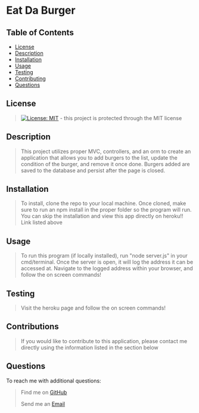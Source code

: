  # Eat Da Burger
    
## Table of Contents
- [License](#License)
- [Description](#Description)
- [Installation](#Installation)
- [Usage](#Usage)
- [Testing](#Testing)
- [Contributing](#Contributing)
- [Questions](#Questions)
    
## License
> [![License: MIT](https://img.shields.io/badge/License-MIT-yellow.svg)](https://opensource.org/licenses/MIT) - this project is protected through the MIT license

## Description
> This project utilizes proper MVC, controllers, and an orm to create an application that allows you to add burgers to the list, update the condition of the burger, and remove it once done. Burgers added are saved to the database and persist after the page is closed.

## Installation
> To install, clone the repo to your local machine. Once cloned, make sure to run an npm install in the proper folder so the program will run. You can skip the installation and view this app directly on heroku!! Link listed above

## Usage
> To run this program (if locally installed), run "node server.js" in your cmd/terminal. Once the server is open, it will log the address it can be accessed at. Navigate to the logged address within your browser, and follow the on screen commands!

## Testing
> Visit the heroku page and follow the on screen commands!

## Contributions
> If you would like to contribute to this application, please contact me directly using the information listed in the section below

## Questions
To reach me with additional questions:
>
> Find me on [GitHub](https://github.com/nickkdb)
>
> Send me an [Email](mailto:nickkdb@gmail.com)


